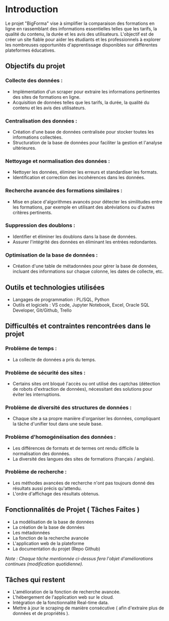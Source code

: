 # Introduction

Le projet "BigForma" vise à simplifier la comparaison des formations en ligne en rassemblant des informations essentielles telles que les tarifs, la qualité du contenu, la durée et les avis des utilisateurs. L'objectif est de créer un site fiable pour aider les étudiants et les professionnels à explorer les nombreuses opportunités d'apprentissage disponibles sur différentes plateformes éducatives.

## Objectifs du projet

### Collecte des données :
- Implémentation d'un scraper pour extraire les informations pertinentes des sites de formations en ligne.
- Acquisition de données telles que les tarifs, la durée, la qualité du contenu et les avis des utilisateurs.

### Centralisation des données :
- Création d'une base de données centralisée pour stocker toutes les informations collectées.
- Structuration de la base de données pour faciliter la gestion et l'analyse ultérieures.

### Nettoyage et normalisation des données :
- Nettoyer les données, éliminer les erreurs et standardiser les formats.
- Identification et correction des incohérences dans les données.

### Recherche avancée des formations similaires :
- Mise en place d'algorithmes avancés pour détecter les similitudes entre les formations, par exemple en utilisant des abréviations ou d'autres critères pertinents.

### Suppression des doublons :
- Identifier et éliminer les doublons dans la base de données.
- Assurer l'intégrité des données en éliminant les entrées redondantes.

### Optimisation de la base de données :
- Création d'une table de métadonnées pour gérer la base de données, incluant des informations sur chaque colonne, les dates de collecte, etc.

## Outils et technologies utilisées

- Langages de programmation : PL/SQL, Python
- Outils et logiciels : VS code, Jupyter Notebook, Excel, Oracle SQL Developer, Git/Github, Trello

## Difficultés et contraintes rencontrées dans le projet

### Problème de temps :
- La collecte de données a pris du temps.

### Problème de sécurité des sites :
- Certains sites ont bloqué l'accès ou ont utilisé des captchas (détection de robots d'extraction de données), nécessitant des solutions pour éviter les interruptions.

### Problème de diversité des structures de données :
- Chaque site a sa propre manière d'organiser les données, compliquant la tâche d'unifier tout dans une seule base.

### Problème d'homogénéisation des données :
- Les différences de formats et de termes ont rendu difficile la normalisation des données.
- La diversité des langues des sites de formations (français / anglais).

### Problème de recherche :
- Les méthodes avancées de recherche n'ont pas toujours donné des résultats aussi précis qu'attendu.
- L'ordre d'affichage des résultats obtenus.

## Fonctionnalités de Projet ( Tâches Faites )
- La modélisation de la base de données
- La création de la base de données
- Les métadonnées
- La fonction de la recherche avancée
- L'application web de la plateforme
- La documentation du projet (Repo Github)

*Note : Chaque tâche mentionnée ci-dessus fera l'objet d'améliorations continues (modification quotidienne).*

## Tâches qui restent
- L'amélioration de la fonction de recherche avancée.
- L'hébergement de l'application web sur le cloud.
- Intégration de la fonctionnalité Real-time data.
- Mettre à jour le scraping de manière consécutive ( afin d'extraire plus de données et de propriétés ).
